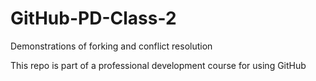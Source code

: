 # GitHub-PD-Class-2
Demonstrations of forking and conflict resolution

This repo is part of a professional development course for using GitHub

